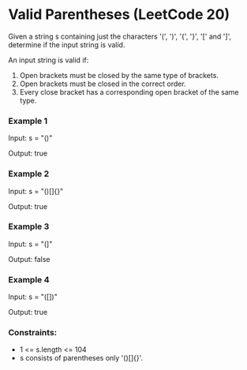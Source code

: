 # Valid Parentheses (LeetCode 20)

Given a string s containing just the characters '(', ')', '{', '}', '[' and ']', determine if the input string is valid.

An input string is valid if:

1. Open brackets must be closed by the same type of brackets.
2. Open brackets must be closed in the correct order.
3. Every close bracket has a corresponding open bracket of the same type.

### Example 1

Input: s = "()"

Output: true    

### Example 2

Input: s = "()[]{}"

Output: true

### Example 3

Input: s = "(]"

Output: false

### Example 4

Input: s = "([])"

Output: true

### Constraints:

- 1 <= s.length <= 104
- s consists of parentheses only '()[]{}'.